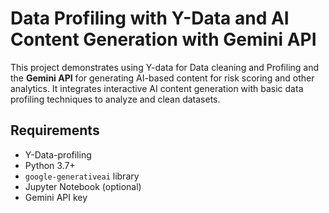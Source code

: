 # Data Profiling with Y-Data and AI Content Generation with Gemini API

This project demonstrates using Y-data for Data cleaning and Profiling and the **Gemini API** for generating AI-based content for risk scoring and other analytics. It integrates interactive AI content generation with basic data profiling techniques to analyze and clean datasets.

## Requirements
- Y-Data-profiling
- Python 3.7+
- `google-generativeai` library
- Jupyter Notebook (optional)
- Gemini API key

